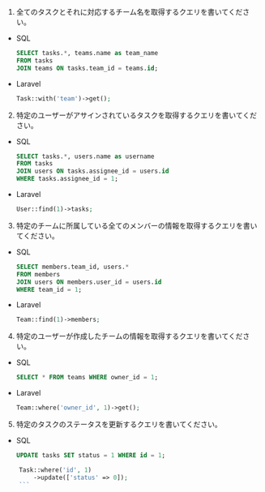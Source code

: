 1. 全てのタスクとそれに対応するチーム名を取得するクエリを書いてください。
- SQL
    ```sql
    SELECT tasks.*, teams.name as team_name
    FROM tasks
    JOIN teams ON tasks.team_id = teams.id;
    ```
- Laravel
    ```php
    Task::with('team')->get();
    ```

2. 特定のユーザーがアサインされているタスクを取得するクエリを書いてください。
- SQL
    ```sql
    SELECT tasks.*, users.name as username
    FROM tasks
    JOIN users ON tasks.assignee_id = users.id
    WHERE tasks.assignee_id = 1;
    ```
- Laravel
    ```php
    User::find(1)->tasks;
    ```

3. 特定のチームに所属している全てのメンバーの情報を取得するクエリを書いてください。
- SQL
    ```sql
    SELECT members.team_id, users.*
    FROM members
    JOIN users ON members.user_id = users.id
    WHERE team_id = 1;
    ```
- Laravel
    ```php
    Team::find(1)->members;
    ```

4. 特定のユーザーが作成したチームの情報を取得するクエリを書いてください。
- SQL
    ```sql
    SELECT * FROM teams WHERE owner_id = 1;
    ```
- Laravel
    ```php
    Team::where('owner_id', 1)->get();
    ```

5. 特定のタスクのステータスを更新するクエリを書いてください。
- SQL
    ```sql
    UPDATE tasks SET status = 1 WHERE id = 1;
    ```
```php
    Task::where('id', 1)
        ->update(['status' => 0]);
    ```
